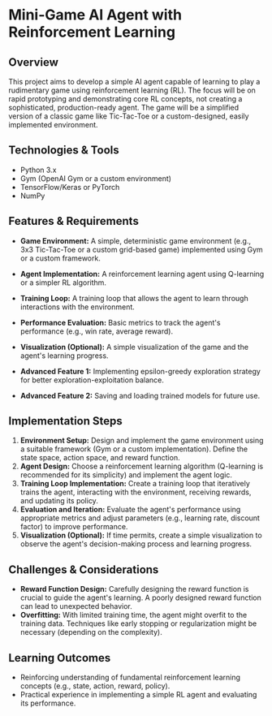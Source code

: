 # Mini-Game AI Agent with Reinforcement Learning

## Overview

This project aims to develop a simple AI agent capable of learning to play a rudimentary game using reinforcement learning (RL). The focus will be on rapid prototyping and demonstrating core RL concepts, not creating a sophisticated, production-ready agent.  The game will be a simplified version of a classic game like Tic-Tac-Toe or a custom-designed, easily implemented environment.

## Technologies & Tools

- Python 3.x
- Gym (OpenAI Gym or a custom environment)
- TensorFlow/Keras or PyTorch
- NumPy


## Features & Requirements

- **Game Environment:**  A simple, deterministic game environment (e.g., 3x3 Tic-Tac-Toe or a custom grid-based game) implemented using Gym or a custom framework.
- **Agent Implementation:**  A reinforcement learning agent using Q-learning or a simpler RL algorithm.
- **Training Loop:** A training loop that allows the agent to learn through interactions with the environment.
- **Performance Evaluation:** Basic metrics to track the agent's performance (e.g., win rate, average reward).
- **Visualization (Optional):** A simple visualization of the game and the agent's learning progress.

- **Advanced Feature 1:** Implementing epsilon-greedy exploration strategy for better exploration-exploitation balance.
- **Advanced Feature 2:**  Saving and loading trained models for future use.


## Implementation Steps

1. **Environment Setup:** Design and implement the game environment using a suitable framework (Gym or a custom implementation).  Define the state space, action space, and reward function.
2. **Agent Design:** Choose a reinforcement learning algorithm (Q-learning is recommended for its simplicity) and implement the agent logic.
3. **Training Loop Implementation:** Create a training loop that iteratively trains the agent, interacting with the environment, receiving rewards, and updating its policy.
4. **Evaluation and Iteration:** Evaluate the agent's performance using appropriate metrics and adjust parameters (e.g., learning rate, discount factor) to improve performance.
5. **Visualization (Optional):**  If time permits, create a simple visualization to observe the agent's decision-making process and learning progress.


## Challenges & Considerations

- **Reward Function Design:**  Carefully designing the reward function is crucial to guide the agent's learning. A poorly designed reward function can lead to unexpected behavior.
- **Overfitting:** With limited training time, the agent might overfit to the training data.  Techniques like early stopping or regularization might be necessary (depending on the complexity).


## Learning Outcomes

- Reinforcing understanding of fundamental reinforcement learning concepts (e.g., state, action, reward, policy).
- Practical experience in implementing a simple RL agent and evaluating its performance.

